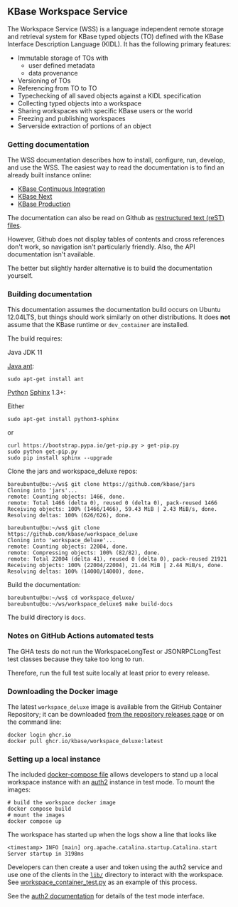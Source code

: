 ## KBase Workspace Service

The Workspace Service (WSS) is a language independent remote storage
and retrieval system for KBase typed objects (TO) defined with the KBase
Interface Description Language (KIDL). It has the following primary features:

* Immutable storage of TOs with
  * user defined metadata
  * data provenance
* Versioning of TOs
* Referencing from TO to TO
* Typechecking of all saved objects against a KIDL specification
* Collecting typed objects into a workspace
* Sharing workspaces with specific KBase users or the world
* Freezing and publishing workspaces
* Serverside extraction of portions of an object

### Getting documentation

The WSS documentation describes how to install, configure, run, develop, and
use the WSS. The easiest way to read the documentation is to find an already
built instance online:

* [KBase Continuous Integration](https://ci.kbase.us/services/ws/docs/)
* [KBase Next](https://next.kbase.us/services/ws/docs/)
* [KBase Production](https://kbase.us/services/ws/docs/)

The documentation can also be read on Github as
[restructured text (reST) files](https://github.com/kbase/workspace_deluxe/tree/master/docsource).

However, Github does not display tables of contents and cross references don't
work, so navigation isn't particularly friendly. Also, the API documentation
isn't available.

The better but slightly harder alternative is to build the documentation
yourself.

### Building documentation

This documentation assumes the documentation build occurs on Ubuntu 12.04LTS,
but things should work similarly on other distributions. It does **not**
assume that the KBase runtime or `dev_container` are installed.

The build requires:

Java JDK 11

[Java ant](http://ant.apache.org):

    sudo apt-get install ant

[Python](https://www.python.org) [Sphinx](http://sphinx-doc.org/) 1.3+:

Either

    sudo apt-get install python3-sphinx

or

    curl https://bootstrap.pypa.io/get-pip.py > get-pip.py
    sudo python get-pip.py
    sudo pip install sphinx --upgrade

Clone the jars and workspace_deluxe repos:

    bareubuntu@bu:~/ws$ git clone https://github.com/kbase/jars
    Cloning into 'jars'...
    remote: Counting objects: 1466, done.
    remote: Total 1466 (delta 0), reused 0 (delta 0), pack-reused 1466
    Receiving objects: 100% (1466/1466), 59.43 MiB | 2.43 MiB/s, done.
    Resolving deltas: 100% (626/626), done.

    bareubuntu@bu:~/ws$ git clone https://github.com/kbase/workspace_deluxe
    Cloning into 'workspace_deluxe'...
    remote: Counting objects: 22004, done.
    remote: Compressing objects: 100% (82/82), done.
    remote: Total 22004 (delta 41), reused 0 (delta 0), pack-reused 21921
    Receiving objects: 100% (22004/22004), 21.44 MiB | 2.44 MiB/s, done.
    Resolving deltas: 100% (14000/14000), done.

Build the documentation:

    bareubuntu@bu:~/ws$ cd workspace_deluxe/
    bareubuntu@bu:~/ws/workspace_deluxe$ make build-docs

The build directory is `docs`.

### Notes on GitHub Actions automated tests

The GHA tests do not run the WorkspaceLongTest or JSONRPCLongTest test classes
because they take too long to run.

Therefore, run the full test suite locally at least prior to every release.

### Downloading the Docker image

The latest `workspace_deluxe` image is available from the GitHub Container Repository; it can be downloaded [from the repository releases page](https://github.com/kbase/workspace_deluxe/releases/latest) or on the command line:

    docker login ghcr.io
    docker pull ghcr.io/kbase/workspace_deluxe:latest

### Setting up a local instance

The included [docker-compose file](docker-compose.yml) allows developers to stand up a local workspace instance with an [auth2](http://github.com/kbase/auth2) instance in test mode. To mount the images:

    # build the workspace docker image
    docker compose build
    # mount the images
    docker compose up

The workspace has started up when the logs show a line that looks like

    <timestamp> INFO [main] org.apache.catalina.startup.Catalina.start Server startup in 3198ms

Developers can then create a user and token using the auth2 service and use one of the clients in the [`lib/`](lib/) directory to interact with the workspace. See [workspace_container_test.py](scripts/workspace_container_test.py) as an example of this process.

See the [auth2 documentation](http://github.com/kbase/auth2) for details of the test mode interface.
